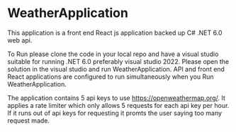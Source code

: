 # WeatherApplication

This application is a front end React js application backed up C# .NET 6.0 web api.

To Run please clone the code in your local repo and have a visual studio suitable for running .NET 6.0 preferably visual studio 2022.
Please open the solution in the visual studio and run WeatherApplication. API and front end React applications are configured to run simultaneously when you Run WeatherApplication.

The application contains 5 api keys to use https://openweathermap.org/. It applies a rate limiter which only allows 5 requests for each api key per hour. If it runs out of api keys for requesting it promts the user saying too many request made.
